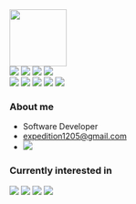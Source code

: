 <!-- ### Hi there 👋. -->

<div id="image" align="left">
<img src="https://media0.giphy.com/media/gjrYDwbjnK8x36xZIO/giphy.gif" width="100"/>
</div>

<div id="badges" align="left">
<img src="https://img.shields.io/badge/.NET Framework-512BD4?style=flat-square&logo=.NET&logoColor=white"/>
<img src="https://img.shields.io/badge/Java-ED8B00?style=flat-square&logo=openjdk&logoColor=white"/>
<img src="https://img.shields.io/badge/Spring-6DB33F?style=flat-square&logo=Spring&logoColor=white"/>
<img src="https://img.shields.io/badge/AWS-FF9900?style=flat-square&logo=amazonwebservices&logoColor=white"/>
    <br/>
<img src="https://img.shields.io/badge/Flutter-02569B?style=flat-square&logo=Flutter&logoColor=white"/>
<img src="https://img.shields.io/badge/Dart-0175C2?style=flat-square&logo=Dart&logoColor=white"/>
<img src="https://img.shields.io/badge/macOS-000000?style=flat-square&logo=Apple&logoColor=white"/>
<img src="https://img.shields.io/badge/Linux-FCC624?style=flat-square&logo=Linux&logoColor=black"/>
<img src="https://img.shields.io/badge/Docker-2496ED?style=flat-square&logo=Docker&logoColor=white"/>
</div>

<!--[![Top Langs](https://github-readme-stats.vercel.app/api/top-langs/?username=JeonghoonWon&layout=compact)](https://github.com/JeonghoonWon/github-readme-stats) -->

### About me

- Software Developer
- expedition1205@gmail.com
- <a href="https://joshwon.tistory.com" target='_blank'>
    <img src="https://img.shields.io/badge/world expedition-000000?style=flat-square&logo=Tistory&logoColor=white"/>
  </a>

### Currently interested in

<div id="interest" align="left">
  <img src="https://img.shields.io/badge/Swift-F05138?style=flat-square&logo=Swift&logoColor=white"/>
  <img src="https://img.shields.io/badge/Xamarin-3498DB?style=flat-square&logo=Xamarin&logoColor=white"/>
  <img src="https://img.shields.io/badge/AWS-FF9900?style=flat-square&logo=amazonwebservices&logoColor=white"/>
  <img src="https://img.shields.io/badge/Flutter-02569B?style=flat-square&logo=Flutter&logoColor=white"/>
</div>

<!--
**JeonghoonWon/JeonghoonWon** is a ✨ _special_ ✨ repository because its `README.md` (this file) appears on your GitHub profile.

Here are some ideas to get you started:

- 🔭 I’m currently working on ...
- 🌱 I’m currently learning ...
- 👯 I’m looking to collaborate on ...
- 🤔 I’m looking for help with ...
- 💬 Ask me about ...
- 📫 How to reach me: ...
- 😄 Pronouns: ...
- ⚡ Fun fact: ...
- edit2

-->
